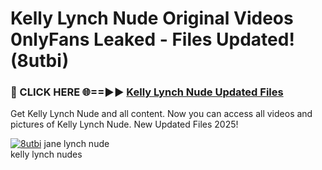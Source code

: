 # Kelly Lynch Nude Original Videos 0nlyFans Leaked - Files Updated! (8utbi)

<h3>🔴 CLICK HERE 🌐==►► <a href="https://tinyurl.com/yrmya6cz" rel="nofollow">Kelly Lynch Nude Updated Files</a></h3>

Get Kelly Lynch Nude and all content. Now you can access all videos and pictures of Kelly Lynch Nude. New Updated Files 2025!

[![8utbi](https://i.imgur.com/FMdXYCs.gif)](https://tinyurl.com/yrmya6cz)
jane lynch nude<br>
kelly lynch nudes